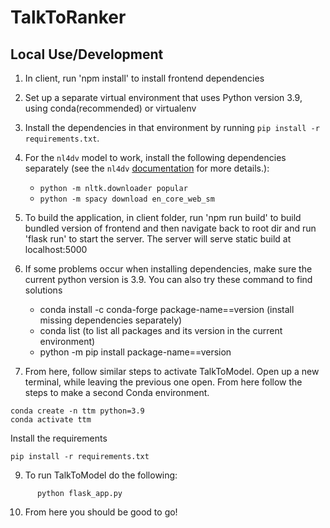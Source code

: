 # TalkToRanker

## Local Use/Development
1. In client, run 'npm install' to install frontend dependencies
2. Set up a separate virtual environment that uses Python version 3.9, using conda(recommended) or virtualenv 
3. Install the dependencies in that environment by running `pip install -r requirements.txt`.
4. For the `nl4dv` model to work, install the following dependencies separately
   (see the `nl4dv`
   [documentation](https://nl4dv.github.io/nl4dv/documentation.html) for more
   details.):
   - `python -m nltk.downloader popular`
   - `python -m spacy download en_core_web_sm`
5. To build the application, in client folder, run 'npm run build' to build bundled version of frontend
   and then navigate back to root dir and run 'flask run' to start the server. The server will serve static build at
   localhost:5000

6. If some problems occur when installing dependencies, make sure the current python version is 3.9.
   You can also try these command to find solutions
   - conda install -c conda-forge package-name==version (install missing dependencies separately)
   - conda list (to list all packages and its version in the current environment)
   - python -m pip install package-name==version
7. From here, follow similar steps to activate TalkToModel. Open up a new terminal, while leaving the previous one open. From here follow the steps to make a second Conda environment.
```shell
conda create -n ttm python=3.9
conda activate ttm
```

Install the requirements

```shell
pip install -r requirements.txt
```
9.  To run TalkToModel do the following:
```shell
      python flask_app.py
```
10. From here you should be good to go!
